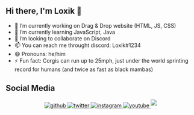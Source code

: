 ## Hi there, I'm Loxik 👋

- 🔭 I’m currently working on Drag & Drop website (HTML, JS, CSS)
- 🌱 I’m currently learning JavaScript, Java
- 👯 I’m looking to collaborate on Discord
- 📫 You can reach me throught discord: Loxik#1234
- 😄 Pronouns: he/him
- ⚡ Fun fact: Corgis can run up to 25mph, just under the world sprinting record for humans (and twice as fast as black mambas)

## Social Media

<div align="center">
<a href="https://github.com/notloxik" target="_blank">
<img src=https://img.shields.io/badge/github-%23000000.svg?&style=for-the-badge&logo=github&logoColor=white alt=github style="margin-bottom: 5px;" />
</a>
<a href="https://twitter.com/notloxik" target="_blank">
<img src=https://img.shields.io/badge/twitter-%23000000.svg?&style=for-the-badge&logo=twitter&logoColor=white alt=twitter style="margin-bottom: 5px;" />
</a>
<a href="https://instagram.com/notloxik" target="_blank">
<img src=https://img.shields.io/badge/instagram-%23000000.svg?&style=for-the-badge&logo=instagram&logoColor=white alt=instagram style="margin-bottom: 5px;" />
</a>
<a href="https://www.youtube.com/@NotLoxik" target="_blank">
<img src=https://img.shields.io/badge/youtube-%23000000.svg?&style=for-the-badge&logo=youtube&logoColor=white alt=youtube style="margin-bottom: 5px;" />
</a>  
<a href=" https://steamcommunity.com/id/NotLoxik/" target="_blank">
<img src=https://img.shields.io/badge/steam-%23000000.svg?&style=for-the-badge&logo=steam&logoColor=white%20alt=steam style="margin-bottom: 5px;" />

</div>  



